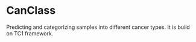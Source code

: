 # CanClass
Predicting and categorizing samples into different cancer types. It is build on TC1 framework.
